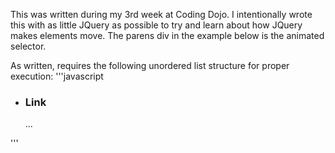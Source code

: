 
This was written during my 3rd week at Coding Dojo.  I intentionally wrote this with as little JQuery as possible 
to try and learn about how JQuery makes elements move.  The parens div in the example below is the animated selector.

As written, requires the following unordered list structure for proper execution:
'''javascript
<ul>
  <div id="parens"></div>
    <li>
      <h3><a>Link</a</h3>
    </li>
    ...
</ul>
'''
